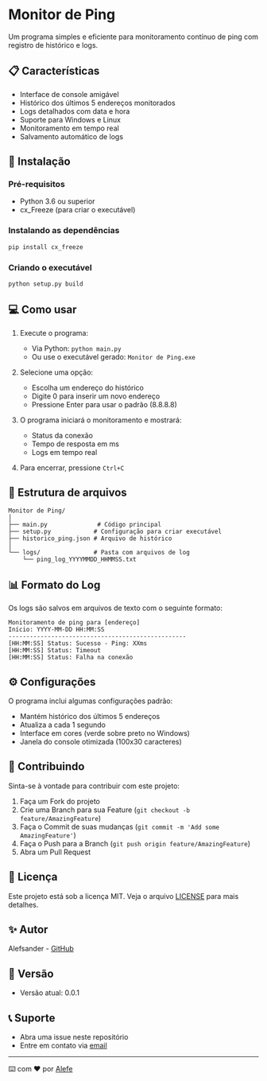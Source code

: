 # Monitor de Ping

Um programa simples e eficiente para monitoramento contínuo de ping com registro de histórico e logs.

## 📋 Características

- Interface de console amigável
- Histórico dos últimos 5 endereços monitorados
- Logs detalhados com data e hora
- Suporte para Windows e Linux
- Monitoramento em tempo real
- Salvamento automático de logs

## 🚀 Instalação

### Pré-requisitos

- Python 3.6 ou superior
- cx_Freeze (para criar o executável)

### Instalando as dependências
```bash
pip install cx_freeze
```

### Criando o executável

```bash
python setup.py build
```

## 💻 Como usar

1. Execute o programa:
   - Via Python: `python main.py`
   - Ou use o executável gerado: `Monitor de Ping.exe`

2. Selecione uma opção:
   - Escolha um endereço do histórico
   - Digite 0 para inserir um novo endereço
   - Pressione Enter para usar o padrão (8.8.8.8)

3. O programa iniciará o monitoramento e mostrará:
   - Status da conexão
   - Tempo de resposta em ms
   - Logs em tempo real

4. Para encerrar, pressione `Ctrl+C`

## 📁 Estrutura de arquivos

```
Monitor de Ping/
│
├── main.py              # Código principal
├── setup.py            # Configuração para criar executável
├── historico_ping.json # Arquivo de histórico
│
└── logs/               # Pasta com arquivos de log
    └── ping_log_YYYYMMDD_HHMMSS.txt
```

## 📊 Formato do Log

Os logs são salvos em arquivos de texto com o seguinte formato:
```
Monitoramento de ping para [endereço]
Início: YYYY-MM-DD HH:MM:SS
--------------------------------------------------
[HH:MM:SS] Status: Sucesso - Ping: XXms
[HH:MM:SS] Status: Timeout
[HH:MM:SS] Status: Falha na conexão
```

## ⚙️ Configurações

O programa inclui algumas configurações padrão:
- Mantém histórico dos últimos 5 endereços
- Atualiza a cada 1 segundo
- Interface em cores (verde sobre preto no Windows)
- Janela do console otimizada (100x30 caracteres)

## 🤝 Contribuindo

Sinta-se à vontade para contribuir com este projeto:

1. Faça um Fork do projeto
2. Crie uma Branch para sua Feature (`git checkout -b feature/AmazingFeature`)
3. Faça o Commit de suas mudanças (`git commit -m 'Add some AmazingFeature'`)
4. Faça o Push para a Branch (`git push origin feature/AmazingFeature`)
5. Abra um Pull Request

## 📝 Licença

Este projeto está sob a licença MIT. Veja o arquivo [LICENSE](LICENSE) para mais detalhes.

## ✨ Autor

Alefsander - [GitHub](https://github.com/alefsanderribeiro)

## 🔄 Versão

- Versão atual: 0.0.1

## 📞 Suporte

- Abra uma issue neste repositório
- Entre em contato via [email](alefsander.pvh14@gmail.com)

---
⌨️ com ❤️ por [Alefe](https://github.com/alefsanderribeiro)


